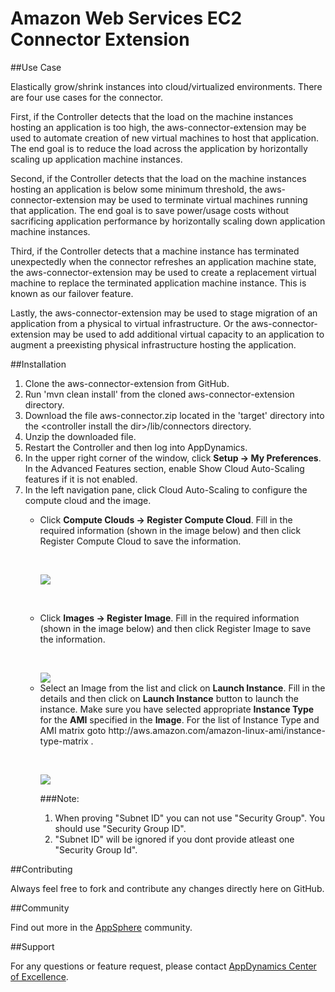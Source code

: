 Amazon Web Services EC2 Connector Extension
===========================================


##Use Case

Elastically grow/shrink instances into cloud/virtualized environments. There are four use cases for the connector. 

First, if the Controller detects that the load on the machine instances hosting an application is too high, the aws-connector-extension may be used to automate creation of new virtual machines to host that application. The end goal is to reduce the load across the application by horizontally scaling up application machine instances.

Second, if the Controller detects that the load on the machine instances hosting an application is below some minimum threshold, the aws-connector-extension may be used to terminate virtual machines running that application. The end goal is to save power/usage costs without sacrificing application performance by horizontally scaling down application machine instances.

Third, if the Controller detects that a machine instance has terminated unexpectedly when the connector refreshes an application machine state, the aws-connector-extension may be used to create a replacement virtual machine to replace the terminated application machine instance. This is known as our failover feature.

Lastly, the aws-connector-extension may be used to stage migration of an application from a physical to virtual infrastructure. Or the aws-connector-extension may be used to add additional virtual capacity to an application to augment a preexisting physical infrastructure hosting the application. 


##Installation
<ol>

<li>Clone the aws-connector-extension from GitHub.
</li>
<li>
Run 'mvn clean install' from the cloned aws-connector-extension directory.
</li>
<li>
Download the file aws-connector.zip located in the 'target' directory into the &lt;controller install the dir&gt;/lib/connectors directory.
</li>
<li>
Unzip the downloaded file.
</li>
<li>Restart the Controller and then log into AppDynamics.
</li>
<li>In the upper right corner of the window, click <b>Setup -&gt; My Preferences</b>. In the Advanced Features section, enable Show Cloud Auto-Scaling features if it is not enabled. 
</li>
<li>In the left navigation pane, click Cloud Auto-Scaling to configure the compute cloud and the image.
</li>
<ul>
<li>Click <b>Compute Clouds -&gt; Register Compute Cloud</b>. Fill in the required information (shown in the image below) and then click Register Compute Cloud to save the information.
<p>
&nbsp; 
</p><img src = "https://raw.github.com/Appdynamics/aws-connector-extension/master/Amazon%20Elastic%20Compute%20Cloud%20Fields.png">
</li>
<p>
&nbsp; 
</p>
<li>Click <b>Images -&gt; Register Image</b>. Fill in the required information (shown in the image below) and then click Register Image to save the information.
<p>
&nbsp; 
</p>
<img src = "https://raw.github.com/Appdynamics/aws-connector-extension/master/AMI.png">

</li>
<li>Select an Image from the list and click on <b>Launch Instance</b>. Fill in the details and then click on <b>Launch Instance</b> button to launch the instance.
Make sure you have selected appropriate <b>Instance Type</b> for the <b>AMI</b> specified in the <b>Image</b>.
For the list of Instance Type and AMI matrix goto http://aws.amazon.com/amazon-linux-ami/instance-type-matrix .
<p>
&nbsp; 
</p>
<img src = "https://raw.github.com/Appdynamics/aws-connector-extension/master/Instance.png"> </b>

###Note:
<ol>
<li>When proving "Subnet ID" you can not use "Security Group". You should use "Security Group ID".</li>
<li>"Subnet ID" will be ignored if you dont provide atleast one "Security Group Id".</li>
</ol>

</li>
</ul>

</ol>




##Contributing

Always feel free to fork and contribute any changes directly here on GitHub.

##Community

Find out more in the [AppSphere](http://appsphere.appdynamics.com/t5/eXchange/Amazon-Web-Services-AWS-EC2-Cloud-Connector-Extension/idi-p/5431) community.

##Support

For any questions or feature request, please contact [AppDynamics Center of Excellence](mailto:ace-request@appdynamics.com).
